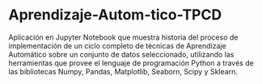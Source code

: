 # Aprendizaje-Autom-tico-TPCD
Aplicación en Jupyter Notebook que muestra historia del proceso de implementación de un ciclo completo de técnicas de Aprendizaje Automático sobre un conjunto de datos seleccionado, utilizando las herramientas que provee el lenguaje de programación Python a través de las bibliotecas Numpy, Pandas, Matplotlib, Seaborn, Scipy y Sklearn.
